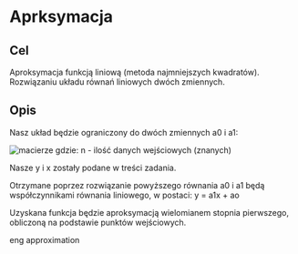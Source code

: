 # Aprksymacja

## Cel 
Aproksymacja funkcją liniową (metoda najmniejszych kwadratów). 
Rozwiązaniu układu równań liniowych dwóch zmiennych.

## Opis
Nasz układ będzie ograniczony do dwóch zmiennych a0 i a1:

![macierze](https://github.com/malinowakrew/numerical_methods/tree/master/aproksymacja/macierze.png)
gdzie:
n - ilość danych wejściowych (znanych)

Nasze y i x zostały podane w treści zadania.

Otrzymane poprzez rozwiązanie powyższego równania a0 i a1 będą współczynnikami równania liniowego, w postaci:
 y = a1x + ao

Uzyskana funkcja będzie aproksymacją wielomianem stopnia pierwszego, obliczoną na podstawie punktów wejściowych.

eng approximation